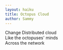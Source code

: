 ```yaml
---
layout: haiku
title: Octopus Cloud
author: Sammy
---
```

Change
Distributed cloud <br>
Like the octopuses' minds <br>
Across the network <br>